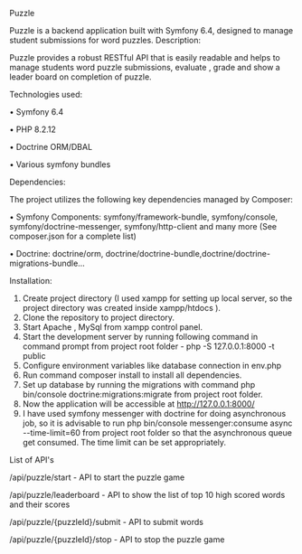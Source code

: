 Puzzle

Puzzle  is a backend application built with Symfony 6.4, designed to manage student submissions for word puzzles. 
Description:

Puzzle  provides a robust RESTful API that is easily readable and helps to manage students word puzzle submissions, evaluate , grade and show a leader board on completion of puzzle.

Technologies used:

•	Symfony 6.4

•	PHP 8.2.12 

•	Doctrine ORM/DBAL

•	Various symfony bundles

Dependencies:

The project utilizes the following key dependencies managed by Composer:

•	Symfony Components:  symfony/framework-bundle,  symfony/console,  symfony/doctrine-messenger, symfony/http-client and many more (See composer.json for a complete list)

•	Doctrine: doctrine/orm, doctrine/doctrine-bundle,doctrine/doctrine-migrations-bundle…

Installation:

1.	Create project directory (I used xampp for  setting up local server, so the project directory was created inside xampp/htdocs ).
2.	Clone the repository to project directory.
3.	Start  Apache , MySql  from xampp control panel.
4.	Start the development server by running following command in command prompt from project root folder - php -S 127.0.0.1:8000 -t public
5.	Configure environment variables like database connection in env.php 
6.	Run command composer install to install all dependencies.
7.	Set up database by running the migrations with command php bin/console doctrine:migrations:migrate from project root folder.
8.	Now the application will be accessible at http://127.0.0.1:8000/
9.	I have used symfony messenger with doctrine for doing asynchronous job, so it is advisable to run php bin/console messenger:consume async --time-limit=60  from project root folder so that the asynchronous queue get consumed. The time limit can be set appropriately.

List of API's


/api/puzzle/start - API to start the puzzle game

/api/puzzle/leaderboard - API to show the list of top 10 high scored words and their scores

/api/puzzle/{puzzleId}/submit - API to submit words

/api/puzzle/{puzzleId}/stop - API to stop the puzzle game

